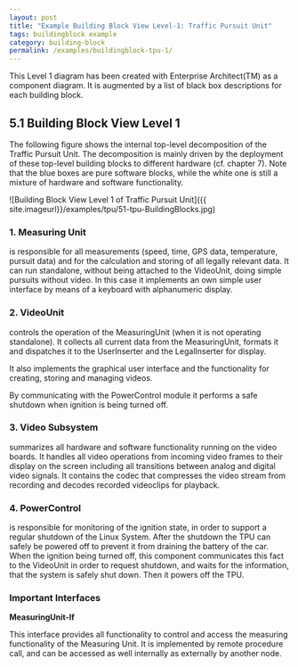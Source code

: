 ```yaml
---
layout: post
title: "Example Building Block View Level-1: Traffic Pursuit Unit"
tags: buildingblock example 
category: building-block
permalink: /examples/buildingblock-tpu-1/
---
```



<div class="arc42-example" markdown="1">
This Level 1 diagram has been created with Enterprise Architect(TM) as a component diagram. It is augmented by a list of black box descriptions for each building block. 
</div>

## 5.1 Building Block View Level 1
The following figure shows the internal top-level decomposition of the Traffic Pursuit Unit. The decomposition is mainly driven by the deployment of these top-level building blocks to different hardware (cf. chapter 7). Note that the blue boxes are pure software blocks, while the white one is still a mixture of hardware and software functionality.

![Building Block View Level 1 of Traffic Pursuit Unit]({{ site.imageurl}}/examples/tpu/51-tpu-BuildingBlocks.jpg)

### 1. Measuring Unit

is responsible for all measurements (speed, time, GPS data, temperature, pursuit data) and for the calculation and storing of all legally relevant data.
It can run standalone, without being attached to the VideoUnit, doing simple pursuits without video. In this case it implements an own simple user interface by means of a keyboard with alphanumeric display.

### 2. VideoUnit

controls the operation of the MeasuringUnit (when it is not operating standalone). It collects all current data from the MeasuringUnit, formats it and dispatches it to the UserInserter and the LegalInserter for display.

It also implements the graphical user interface and the functionality for creating, storing and managing videos.

By communicating with the PowerControl module it performs a safe shutdown when ignition is being turned off.

### 3. Video Subsystem

summarizes all hardware and software functionality running on the video boards. It handles all video operations from incoming video frames to their display on the screen including all transitions between analog and digital video signals. It contains the codec that compresses the video stream from recording and decodes recorded videoclips for playback.
 
### 4. PowerControl


is responsible for monitoring of the ignition state, in order to support a regular shutdown of the Linux System. After the shutdown the TPU can safely be powered off to prevent it from draining the battery of the car.  When the ignition being turned off, this component communicates this fact to the VideoUnit in order to request shutdown, and waits for the information, that the system is safely shut down. Then it powers off the TPU.

### Important Interfaces

**MeasuringUnit-If**

This interface provides all functionality to control and access the measuring functionality of the Measuring Unit. It is implemented by remote procedure call, and can be accessed as well internally as externally by another node.
